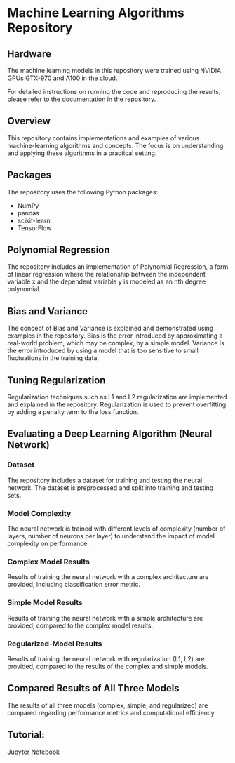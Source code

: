 # Machine Learning Algorithms Repository

## Hardware

The machine learning models in this repository were trained using NVIDIA GPUs GTX-970 and A100 in the cloud.

For detailed instructions on running the code and reproducing the results, please refer to the documentation in the repository.

## Overview

This repository contains implementations and examples of various machine-learning algorithms and concepts. The focus is on understanding and applying these algorithms in a practical setting.

## Packages

The repository uses the following Python packages:

- NumPy
- pandas
- scikit-learn
- TensorFlow

## Polynomial Regression

The repository includes an implementation of Polynomial Regression, a form of linear regression where the relationship between the independent variable x and the dependent variable y is modeled as an nth degree polynomial.

## Bias and Variance

The concept of Bias and Variance is explained and demonstrated using examples in the repository. Bias is the error introduced by approximating a real-world problem, which may be complex, by a simple model. Variance is the error introduced by using a model that is too sensitive to small fluctuations in the training data.

## Tuning Regularization

Regularization techniques such as L1 and L2 regularization are implemented and explained in the repository. Regularization is used to prevent overfitting by adding a penalty term to the loss function.

## Evaluating a Deep Learning Algorithm (Neural Network)

### Dataset

The repository includes a dataset for training and testing the neural network. The dataset is preprocessed and split into training and testing sets.

### Model Complexity

The neural network is trained with different levels of complexity (number of layers, number of neurons per layer) to understand the impact of model complexity on performance.

### Complex Model Results

Results of training the neural network with a complex architecture are provided, including classification error metric.

### Simple Model Results

Results of training the neural network with a simple architecture are provided, compared to the complex model results.

### Regularized-Model Results

Results of training the neural network with regularization (L1, L2) are provided, compared to the results of the complex and simple models.

## Compared Results of All Three Models

The results of all three models (complex, simple, and regularized) are compared regarding performance metrics and computational efficiency.

## Tutorial:
[Jupyter Notebook](ApplyingMachineLearning.ipynb)
